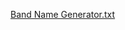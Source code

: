 [Band Name Generator.txt](https://github.com/Shyamli01/Band-Name-Generator/files/9691883/Band.Name.Generator.txt)
